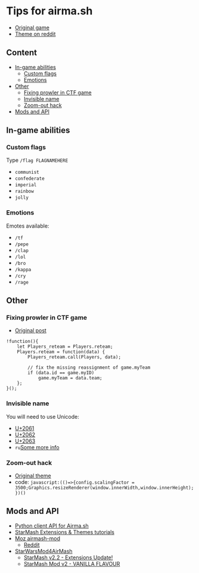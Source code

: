 # Tips for airma.sh

* [Original game](https://airma.sh)
* [Theme on reddit](https://www.reddit.com/r/airmash/)

## Content

* [In-game abilities](#in-game-abilities)
    * [Custom flags](#custom-flags)
    * [Emotions](#emotions)
* [Other](#other)
    * [Fixing prowler in CTF game](#fixing-prowler-in-ctf-game)
    * [Invisible name](#invisible-name)
    * [Zoom-out hack](#zoom-out-hack)
* [Mods and API](#mods-and-api)

## In-game abilities

### Custom flags

Type `/flag FLAGNAMEHERE`

* `communist`
* `confederate`
* `imperial`
* `rainbow`
* `jolly`

### Emotions

Emotes available: 

* `/tf`
* `/pepe`
* `/clap`
* `/lol`
* `/bro`
* `/kappa`
* `/cry`
* `/rage`

## Other

### Fixing prowler in CTF game

* [Original post](https://www.reddit.com/r/airmash/comments/81fx2l/mitigating_the_opaque_prowler_bug_ctf_v102/dv34r8x/)

```
!function(){
    let Players_reteam = Players.reteam;
    Players.reteam = function(data) {
        Players_reteam.call(Players, data);

        // fix the missing reassignment of game.myTeam
        if (data.id == game.myID)
            game.myTeam = data.team;
    };
}();
```

### Invisible name

You will need to use Unicode:

* [U+2061](https://unicode-table.com/en/2061/)
* [U+2062](https://unicode-table.com/en/2062/)
* [U+2063](https://unicode-table.com/en/2063/)
* `ru`[Some more info](https://habrahabr.ru/post/311518/)

### Zoom-out hack

* [Original theme](https://www.reddit.com/r/airmash/comments/85yp16/how_to_zoom_out_scalingfactor/)
* code: `javascript:(()=>{config.scalingFactor = 3500;Graphics.resizeRenderer(window.innerWidth,window.innerHeight);})()`

## Mods and API

* [Python client API for Airma.sh](https://github.com/Gadgetoid/python-airmash)
* [StarMash Extensions & Themes tutorials](https://www.reddit.com/r/airmash/comments/86ac48/starmash_extensions_themes_tutorials/)
* [Moz airmash-mod](https://github.com/fabiospampinato/airmash-mod)
    * [Reddit](https://www.reddit.com/r/airmash/comments/7usyuq/my_mod_features_suggestions)
* [StarWarsMod4AirMash](https://github.com//molesmalo/StarWarsMod4AirMash)
    * [StarMash v2.2 - Extensions Update!](https://www.reddit.com/r/airmash/comments/84jaez/starmash_22_extensions_update_now_released)
    * [StarMash Mod v2 - VANILLA FLAVOUR](https://www.reddit.com/r/airmash/comments/7ydagu/starmash_mod_v2_vanilla_flavour/)
